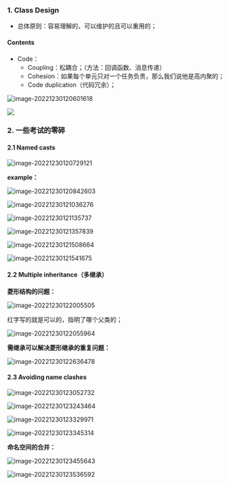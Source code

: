 ```toc
```
### 1. Class Design
- 总体原则：容易理解的，可以维护的且可以重用的；
#### Contents
- Code：
  - Coupling：松耦合；（方法：回调函数、消息传递）
  - Cohesion：如果每个单元只对一个任务负责，那么我们说他是高内聚的；
  - Code duplication（代码冗余）；

![image-20221230120601618](../../img/test/202212301206857.png)

![](../../img/test/202212301206161.png)

### 2. 一些考试的零碎

#### 2.1 Named casts

![image-20221230120729121](../../img/test/202212301207142.png)

**example：**

![image-20221230120842603](../../img/test/202212301208621.png)

![image-20221230121036276](../../img/test/202212301210305.png)

![image-20221230121135737](../../img/test/202212301211756.png)

![image-20221230121357839](../../img/test/202212301213863.png)

![image-20221230121508664](../../img/test/202212301215689.png)

![image-20221230121541675](../../img/test/202212301215694.png)

#### 2.2 Multiple inheritance（多继承）

**菱形结构的问题：**

![image-20221230122005505](../../img/test/202212301220525.png)

红字写的就是可以的，指明了哪个父类的；

![image-20221230122055964](../../img/test/202212301220981.png)

**需继承可以解决菱形继承的重复问题：**

![image-20221230122636478](../../img/test/202212301226505.png)

#### 2.3 Avoiding name clashes

![image-20221230123052732](../../img/test/202212301230764.png)

![image-20221230123243464](../../img/test/202212301232487.png)

![image-20221230123329971](../../img/test/202212301233990.png)

![image-20221230123345314](../../img/test/202212301233330.png)

**命名空间的合并：**

![image-20221230123455643](../../img/test/202212301234664.png)

![image-20221230123536592](../../img/test/202212301235612.png)



